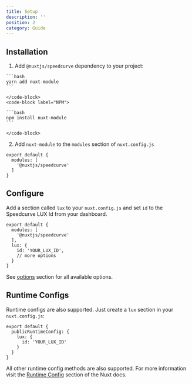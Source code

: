 ```yaml
---
title: Setup
description: ''
position: 2
category: Guide
---
```

## Installation

1. Add `@nuxtjs/speedcurve` dependency to your project:

  <code-group>
    <code-block label="Yarn" active>

    ```bash
    yarn add nuxt-module
    ```

    </code-block>
    <code-block label="NPM">

    ```bash
    npm install nuxt-module
    ```

    </code-block>
  </code-group>

2. Add `nuxt-module` to the `modules` section of `nuxt.config.js`

  ```js[nuxt.config.js]
  export default {
    modules: [
      '@nuxtjs/speedcurve'
    ]
  }
  ```

## Configure
Add a section called `lux` to your `nuxt.config.js` and set `id` to the Speedcurve LUX Id from your dashboard.

```js[nuxt.config.js]
export default {
  modules: [
    '@nuxtjs/speedcurve'
  ],
  lux: {
    id: 'YOUR_LUX_ID',
    // more options
  }
}
```

See [options](/options) section for all available options.

## Runtime Configs
Runtime configs are also supported.  Just create a `lux` section in your `nuxt.config.js`:

```js[nuxt.config.js]
export default {
  publicRuntimeConfig: {
    lux: {
      id: 'YOUR_LUX_ID'
    }
  }
}
```
All other runtime config methods are also supported.  For more information visit the [Runtime Config](https://nuxtjs.org/guide/runtime-config/) section of the Nuxt docs.
